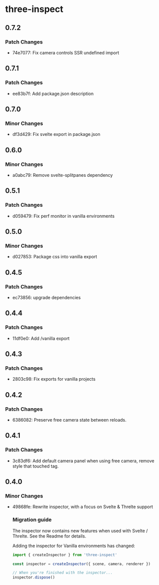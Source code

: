 # three-inspect

## 0.7.2

### Patch Changes

- 74e7077: Fix camera controls SSR undefined import

## 0.7.1

### Patch Changes

- ee83b7f: Add package.json description

## 0.7.0

### Minor Changes

- df3d429: Fix svelte export in package.json

## 0.6.0

### Minor Changes

- a0abc79: Remove svelte-splitpanes dependency

## 0.5.1

### Patch Changes

- d059479: Fix perf monitor in vanilla environments

## 0.5.0

### Minor Changes

- d027853: Package css into vanilla export

## 0.4.5

### Patch Changes

- ec73856: upgrade dependencies

## 0.4.4

### Patch Changes

- 11df0e0: Add /vanilla export

## 0.4.3

### Patch Changes

- 2803c98: Fix exports for vanilla projects

## 0.4.2

### Patch Changes

- 6386082: Preserve free camera state between reloads.

## 0.4.1

### Patch Changes

- 3c83df6: Add default camera panel when using free camera, remove style that touched <body> tag.

## 0.4.0

### Minor Changes

- 49868fe: Rewrite inspector, with a focus on Svelte & Threlte support

  ### Migration guide

  The inspector now contains new features when used with Svelte / Threlte. See the Readme for details.

  Adding the inspector for Vanilla environments has changed:

  ```ts
  import { createInspector } from 'three-inspect'

  const inspector = createInspector({ scene, camera, renderer })

  // When you're finished with the inspector...
  inspector.dispose()
  ```
